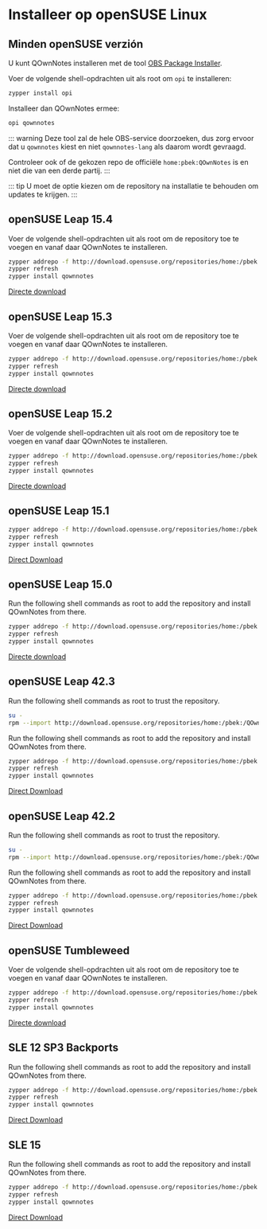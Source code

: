 # Installeer op openSUSE Linux

<installation-opensuse/>

<!-- <Content :page-key="getPageKey($site.pages, '/installation/ubuntu.md')" /> -->


## Minden openSUSE verzión

U kunt QOwnNotes installeren met de tool [OBS Package Installer](https://github.com/openSUSE/opi).

Voer de volgende shell-opdrachten uit als root om `opi` te installeren:

```bash
zypper install opi
```

Installeer dan QOwnNotes ermee:

```bash
opi qownnotes
```

::: warning
Deze tool zal de hele OBS-service doorzoeken, dus zorg ervoor dat u `qownnotes` kiest en niet `qownnotes-lang` als daarom wordt gevraagd.

Controleer ook of de gekozen repo de officiële `home:pbek:QOwnNotes` is en niet die van een derde partij.
:::

::: tip
U moet de optie kiezen om de repository na installatie te behouden om updates te krijgen.
:::

## openSUSE Leap 15.4

Voer de volgende shell-opdrachten uit als root om de repository toe te voegen en vanaf daar QOwnNotes te installeren.

```bash
zypper addrepo -f http://download.opensuse.org/repositories/home:/pbek:/QOwnNotes/15.4/home:pbek:QOwnNotes.repo
zypper refresh
zypper install qownnotes
```

[Directe download](https://download.opensuse.org/repositories/home:/pbek:/QOwnNotes/15.4)

## openSUSE Leap 15.3

Voer de volgende shell-opdrachten uit als root om de repository toe te voegen en vanaf daar QOwnNotes te installeren.

```bash
zypper addrepo -f http://download.opensuse.org/repositories/home:/pbek:/QOwnNotes/openSUSE_Leap_15.3/home:pbek:QOwnNotes.repo
zypper refresh
zypper install qownnotes
```

[Directe download](https://download.opensuse.org/repositories/home:/pbek:/QOwnNotes/openSUSE_Leap_15.3)

## openSUSE Leap 15.2

Voer de volgende shell-opdrachten uit als root om de repository toe te voegen en vanaf daar QOwnNotes te installeren.

```bash
zypper addrepo -f http://download.opensuse.org/repositories/home:/pbek:/QOwnNotes/openSUSE_Leap_15.2/home:pbek:QOwnNotes.repo
zypper refresh
zypper install qownnotes
```

[Directe download](https://download.opensuse.org/repositories/home:/pbek:/QOwnNotes/openSUSE_Leap_15.2)

## openSUSE Leap 15.1

```bash
zypper addrepo -f http://download.opensuse.org/repositories/home:/pbek:/QOwnNotes/openSUSE_Leap_15.1/home:pbek:QOwnNotes.repo
zypper refresh
zypper install qownnotes
```

[Direct Download](https://download.opensuse.org/repositories/home:/pbek:/QOwnNotes/openSUSE_Leap_15.1)

## openSUSE Leap 15.0

Run the following shell commands as root to add the repository and install QOwnNotes from there.

```bash
zypper addrepo -f http://download.opensuse.org/repositories/home:/pbek:/QOwnNotes/openSUSE_Leap_15.0/home:pbek:QOwnNotes.repo
zypper refresh
zypper install qownnotes
```

[Directe download](https://download.opensuse.org/repositories/home:/pbek:/QOwnNotes/openSUSE_Leap_15.0)

## openSUSE Leap 42.3

Run the following shell commands as root to trust the repository.

```bash
su -
rpm --import http://download.opensuse.org/repositories/home:/pbek:/QOwnNotes/openSUSE_Leap_42.3/repodata/repomd.xml.key
```

Run the following shell commands as root to add the repository and install QOwnNotes from there.

```bash
zypper addrepo -f http://download.opensuse.org/repositories/home:/pbek:/QOwnNotes/openSUSE_Leap_42.3/home:pbek:QOwnNotes.repo
zypper refresh
zypper install qownnotes
```

[Direct Download](https://download.opensuse.org/repositories/home:/pbek:/QOwnNotes/openSUSE_Leap_42.3)

## openSUSE Leap 42.2

Run the following shell commands as root to trust the repository.

```bash
su -
rpm --import http://download.opensuse.org/repositories/home:/pbek:/QOwnNotes/openSUSE_Leap_42.2/repodata/repomd.xml.key
```

Run the following shell commands as root to add the repository and install QOwnNotes from there.

```bash
zypper addrepo -f http://download.opensuse.org/repositories/home:/pbek:/QOwnNotes/openSUSE_Leap_42.2/home:pbek:QOwnNotes.repo
zypper refresh
zypper install qownnotes
```

[Direct Download](https://download.opensuse.org/repositories/home:/pbek:/QOwnNotes/openSUSE_Leap_42.2)

## openSUSE Tumbleweed

Voer de volgende shell-opdrachten uit als root om de repository toe te voegen en vanaf daar QOwnNotes te installeren.

```bash
zypper addrepo -f http://download.opensuse.org/repositories/home:/pbek:/QOwnNotes/openSUSE_Tumbleweed/home:pbek:QOwnNotes.repo
zypper refresh
zypper install qownnotes
```

[Directe download](https://download.opensuse.org/repositories/home:/pbek:/QOwnNotes/openSUSE_Tumbleweed)


## SLE 12 SP3 Backports

Run the following shell commands as root to add the repository and install QOwnNotes from there.

```bash
zypper addrepo -f http://download.opensuse.org/repositories/home:/pbek:/QOwnNotes/SLE_12_SP3_Backports/home:pbek:QOwnNotes.repo
zypper refresh
zypper install qownnotes
```

[Direct Download](https://download.opensuse.org/repositories/home:/pbek:/QOwnNotes/SLE_12_SP3_Backports)

## SLE 15

Run the following shell commands as root to add the repository and install QOwnNotes from there.

```bash
zypper addrepo -f http://download.opensuse.org/repositories/home:/pbek:/QOwnNotes/SLE_15/home:pbek:QOwnNotes.repo
zypper refresh
zypper install qownnotes
```

[Direct Download](https://download.opensuse.org/repositories/home:/pbek:/QOwnNotes/SLE_15)
